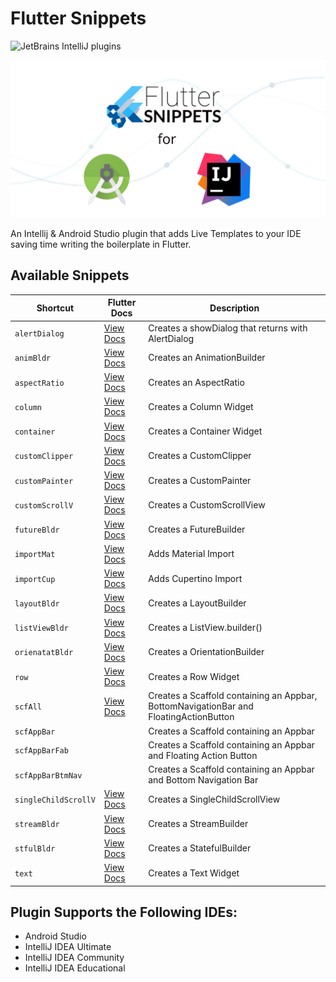 # Flutter Snippets

![JetBrains IntelliJ plugins](https://img.shields.io/jetbrains/plugin/d/12348-flutter-snippets.svg?style=plastic)

![](images/flutter_snippets.png)

An Intellij & Android Studio plugin that adds Live Templates to your IDE saving time writing the boilerplate in Flutter.


## Available Snippets
| Shortcut| Flutter Docs| Description|
| ---------- | ------------------------ | -------------- |
|`alertDialog`|[View Docs](https://docs.flutter.io/flutter/widgets/AlertDialog-class.html)|Creates a showDialog that returns with AlertDialog|
|`animBldr`|[View Docs](https://docs.flutter.io/flutter/widgets/AnimationBuilder-class.html)|Creates an AnimationBuilder|
|`aspectRatio`|[View Docs](https://api.flutter.dev/flutter/widgets/AspectRatio-class.html)|Creates an AspectRatio|
|`column`|[View Docs](https://docs.flutter.io/flutter/widgets/Column-class.html)|Creates a Column Widget|
|`container`|[View Docs](https://docs.flutter.io/flutter/widgets/Container-class.html)|Creates a Container Widget|
|`customClipper`|[View Docs](https://api.flutter.dev/flutter/rendering/CustomClipper-class.html)|Creates a CustomClipper|
|`customPainter`|[View Docs](https://api.flutter.dev/flutter/rendering/CustomPainter-class.html)|Creates a CustomPainter|
|`customScrollV`|[View Docs](https://api.flutter.dev/flutter/widgets/CustomScrollView-class.html)|Creates a CustomScrollView|
|`futureBldr`|[View Docs](https://docs.flutter.io/flutter/widgets/FutureBuilder-class.html)|Creates a FutureBuilder|
|`importMat`|[View Docs](https://api.flutter.dev/flutter/material/material-library.html)|Adds Material Import|
|`importCup`|[View Docs](https://api.flutter.dev/flutter/cupertino/cupertino-library.html)|Adds Cupertino Import|
|`layoutBldr`|[View Docs](https://api.flutter.dev/flutter/widgets/LayoutBuilder-class.html)|Creates a LayoutBuilder|
|`listViewBldr`|[View Docs](https://docs.flutter.io/flutter/widgets/ListView.builder.html)|Creates a ListView.builder()|
|`orienatatBldr`|[View Docs](https://api.flutter.dev/flutter/widgets/OrientationBuilder-class.html)|Creates a OrientationBuilder|
|`row`|[View Docs](https://docs.flutter.io/flutter/widgets/Row-class.html)|Creates a Row Widget|
|`scfAll`|[View Docs](https://docs.flutter.io/flutter/material/Scaffold-class.html)|Creates a Scaffold containing an Appbar, BottomNavigationBar and FloatingActionButton|
|`scfAppBar`| |Creates a Scaffold containing an Appbar|
|`scfAppBarFab`| |Creates a Scaffold containing an Appbar and Floating Action Button|
|`scfAppBarBtmNav`| |Creates a Scaffold containing an Appbar and Bottom Navigation Bar|
|`singleChildScrollV`|[View Docs](https://api.flutter.dev/flutter/widgets/SingleChildScrollView-class.html)|Creates a SingleChildScrollView|
|`streamBldr`|[View Docs](https://docs.flutter.io/flutter/widgets/StreamBuilder-class.html)|Creates a StreamBuilder|
|`stfulBldr`|[View Docs](https://api.flutter.dev/flutter/widgets/StatefulBuilder/StatefulBuilder.html)|Creates a StatefulBuilder|
|`text`|[View Docs](https://docs.flutter.io/flutter/widgets/Text-class.html)|Creates a Text Widget|

## Plugin Supports the Following IDEs:
* Android Studio
* IntelliJ IDEA Ultimate
* IntelliJ IDEA Community
* IntelliJ IDEA Educational

